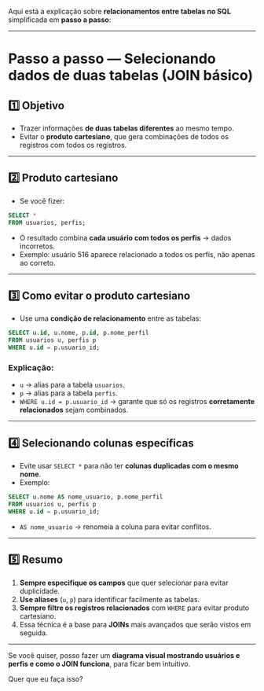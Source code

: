 Aqui está a explicação sobre **relacionamentos entre tabelas no SQL** simplificada em **passo a passo**:

---

# Passo a passo — Selecionando dados de duas tabelas (JOIN básico)

## 1️⃣ Objetivo

* Trazer informações **de duas tabelas diferentes** ao mesmo tempo.
* Evitar o **produto cartesiano**, que gera combinações de todos os registros com todos os registros.

---

## 2️⃣ Produto cartesiano

* Se você fizer:

```sql
SELECT * 
FROM usuarios, perfis;
```

* O resultado combina **cada usuário com todos os perfis** → dados incorretos.
* Exemplo: usuário 516 aparece relacionado a todos os perfis, não apenas ao correto.

---

## 3️⃣ Como evitar o produto cartesiano

* Use uma **condição de relacionamento** entre as tabelas:

```sql
SELECT u.id, u.nome, p.id, p.nome_perfil
FROM usuarios u, perfis p
WHERE u.id = p.usuario_id;
```

### Explicação:

* `u` → alias para a tabela `usuarios`.
* `p` → alias para a tabela `perfis`.
* `WHERE u.id = p.usuario_id` → garante que só os registros **corretamente relacionados** sejam combinados.

---

## 4️⃣ Selecionando colunas específicas

* Evite usar `SELECT *` para não ter **colunas duplicadas com o mesmo nome**.
* Exemplo:

```sql
SELECT u.nome AS nome_usuario, p.nome_perfil
FROM usuarios u, perfis p
WHERE u.id = p.usuario_id;
```

* `AS nome_usuario` → renomeia a coluna para evitar conflitos.

---

## 5️⃣ Resumo

1. **Sempre especifique os campos** que quer selecionar para evitar duplicidade.
2. **Use aliases** (`u`, `p`) para identificar facilmente as tabelas.
3. **Sempre filtre os registros relacionados** com `WHERE` para evitar produto cartesiano.
4. Essa técnica é a base para **JOINs** mais avançados que serão vistos em seguida.

---

Se você quiser, posso fazer um **diagrama visual mostrando usuários e perfis e como o JOIN funciona**, para ficar bem intuitivo.

Quer que eu faça isso?
